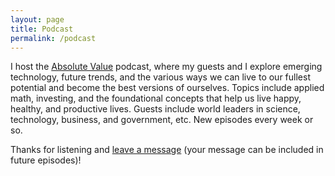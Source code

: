 ```yaml
---
layout: page
title: Podcast
permalink: /podcast
---
```


I host the [Absolute Value](https://anchor.fm/daniel-ling) podcast, where my guests and I explore emerging technology, future trends, and the various ways we can live to our fullest potential and become the best versions of ourselves. Topics include applied math, investing, and the foundational concepts that help us live happy, healthy, and productive lives. Guests include world leaders in science, technology, business, and government, etc. New episodes every week or so.

Thanks for listening and [leave a message](https://anchor.fm/daniel-ling/message) (your message can be included in future episodes)!

<link href='http://www.danielyling.com/feed.xml' rel='alternate' type='application/atom+xml'>
